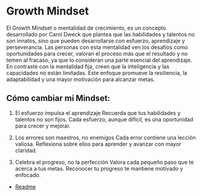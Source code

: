 # Growth Mindset

El Growth Mindset o mentalidad de crecimiento, es un concepto desarrollado por Carol Dweck que plantea que las habilidades y talentos no son innatos, 
sino que pueden desarrollarse con esfuerzo, aprendizaje y perseverancia. 
Las personas con esta mentalidad ven los desafíos como oportunidades para crecer, valoran el proceso más que el resultado y no temen al fracaso, 
ya que lo consideran una parte esencial del aprendizaje. En contraste con la mentalidad fija, 
creen que la inteligencia y las capacidades no están limitadas. Este enfoque promueve la resiliencia, la adaptabilidad y una mayor motivación para alcanzar metas.

## Cómo cambiar mi Mindset:

1. El esfuerzo impulsa el aprendizaje
Recuerda que tus habilidades y talentos no son fijos. Cada esfuerzo, aunque difícil, es una oportunidad para crecer y mejorar.

2. Los errores son maestros, no enemigos
Cada error contiene una lección valiosa. Reflexiona sobre ellos para aprender y avanzar con mayor claridad.

3. Celebra el progreso, no la perfección
Valora cada pequeño paso que te acerca a tus metas. Reconocer tu progreso te mantiene motivado y enfocado.

* [Readme](./README.MD)
